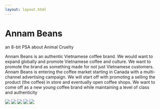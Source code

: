 ```yaml
---
layout: layout.html
---
```

<div class="leftPage">
     <div class="content singlePage">
          <div class="titleOfContent">
               <h1>Annam Beans</h1>
               <p>an 8-bit PSA about Animal Cruelty</p>
               </div>
               <p>Annam Beans is an authentic Vietnamese coffee brand. We would want to expand globally and promote Vietnamese coffee and culture. We want to promote the brand as something made for not just Vietnamese customers. Annam Beans is entering the coffee market starting in Canada with a multi-channel advertising campaign. We will start off with promoting a selling the product (the coffee) in store and eventually open coffee shops. We want to come off as a new young coffee brand while maintaining a level of class and authenticity</p>
               </div>  
</div>
<div class="rightPage">
     <div class="collection">
          <img src="../img/annam/art.png">
          <img src="../img/annam/VER4.jpg">
          <img src="../img/annam/STANDEEmOCKUP.png">
          <img src="../img/annam/mugsmockup.png">
          <img src="../img/annam/social.png">
</div>
</div>


